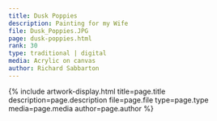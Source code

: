 ```yaml
---
title: Dusk Poppies
description: Painting for my Wife
file: Dusk_Poppies.JPG
page: dusk-poppies.html
rank: 30
type: traditional | digital
media: Acrylic on canvas
author: Richard Sabbarton
---
```




{% include artwork-display.html title=page.title description=page.description file=page.file type=page.type media=page.media author=page.author %}